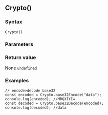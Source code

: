 ## Crypto()

### Syntax
```
Crypto()
```

### Parameters
<dl>
</dl>

### Return value

<dl>
    <dt>None <code>undefined</code></dt>
</dl>

### Examples
```
// encode>decode base32const encoded = Crypto.base32Encode("data");console.log(encoded); //MRQXIYI=const decoded = Crypto.base32Decode(encoded);console.log(decoded); //data
```



